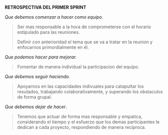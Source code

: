 **RETROSPECTIVA DEL PRIMER SPRINT**
>
*Que debemos comenzar a hacer como equipo.*
>Ser mas responsable a la hora de comprometerse con el horario estipulado para las reuniones.
>
>Definir con anterioridad el tema que se va a tratar en la reunion y enfocarnos primordialmente en él.
>
*Que podemos hacer para mejorar.*
>Fomentar de manera individual la participacion del equipo.
>
*Que debemos seguir haciendo.*
>Apoyarnos en las capacidades indivuales para catapultar los resutados, trabajando colaborativamente, y superando los obstaculos de forma grupal.
>
*Que debemos dejar de hacer*.
>Tenemos que actuar de forma mas responsable y empatica, considerando el tiempo y el esfuerzo que los demas participantes le dedican a cada proyecto, respondiendo de manera recíproca.

